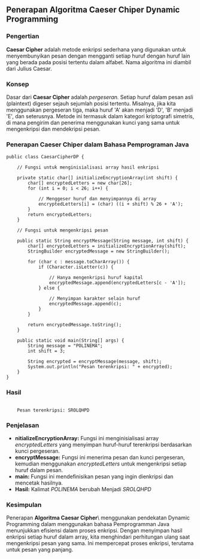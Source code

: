 ## Penerapan Algoritma Caeser Chiper Dynamic Programming

### Pengertian

**Caesar Cipher** adalah metode enkripsi sederhana yang digunakan untuk menyembunyikan pesan dengan mengganti setiap huruf dengan huruf lain yang berada pada posisi tertentu dalam alfabet. Nama algoritma ini diambil dari Julius Caesar.

### Konsep

Dasar dari **Caesar Cipher** adalah *pergeseran.* Setiap huruf dalam pesan asli (plaintext) digeser sejauh sejumlah posisi tertentu. Misalnya, jika kita menggunakan pergeseran tiga, maka huruf 'A' akan menjadi 'D', 'B' menjadi 'E', dan seterusnya. Metode ini termasuk dalam kategori kriptografi simetris, di mana pengirim dan penerima menggunakan kunci yang sama untuk mengenkripsi dan mendekripsi pesan.

### Penerapan Caeser Chiper dalam Bahasa Pemprograman Java

```
public class CaesarCipherDP {

    // Fungsi untuk menginisialisasi array hasil enkripsi

    private static char[] initializeEncryptionArray(int shift) {
        char[] encryptedLetters = new char[26];
        for (int i = 0; i < 26; i++) {

            // Menggeser huruf dan menyimpannya di array
            encryptedLetters[i] = (char) ((i + shift) % 26 + 'A');
        }
        return encryptedLetters;
    }

    // Fungsi untuk mengenkripsi pesan

    public static String encryptMessage(String message, int shift) {
        char[] encryptedLetters = initializeEncryptionArray(shift);
        StringBuilder encryptedMessage = new StringBuilder();

        for (char c : message.toCharArray()) {
            if (Character.isLetter(c)) {

                // Hanya mengenkripsi huruf kapital
                encryptedMessage.append(encryptedLetters[c - 'A']);
            } else {

                // Menyimpan karakter selain huruf
                encryptedMessage.append(c);
            }
        }

        return encryptedMessage.toString();
    }

    public static void main(String[] args) {
        String message = "POLINEMA";
        int shift = 3;

        String encrypted = encryptMessage(message, shift);
        System.out.println("Pesan terenkripsi: " + encrypted);
    }
}

```

### Hasil 

```

    Pesan terenkripsi: SROLQHPD

```

### Penjelasan

- **nitializeEncryptionArray:** Fungsi ini menginisialisasi array *encryptedLetters* yang menyimpan huruf-huruf terenkripsi berdasarkan kunci pergeseran.
- **encryptMessage:** Fungsi ini menerima pesan dan kunci pergeseran, kemudian menggunakan *encryptedLetters* untuk mengenkripsi setiap huruf dalam pesan.
- **main:** Fungsi ini mendefinisikan pesan yang ingin dienkripsi dan mencetak hasilnya.
- **Hasil:** Kalimat *POLINEMA* berubah Menjadi *SROLQHPD*


### Kesimpulan

Penerapan **Algoritma Caesar Cipher**\ menggunakan pendekatan Dynamic Programming dalam menggunakan bahasa Pemprogramman Java menunjukkan efisiensi dalam proses enkripsi. Dengan menyimpan hasil enkripsi setiap huruf dalam array, kita menghindari perhitungan ulang saat mengenkripsi pesan yang sama. Ini mempercepat proses enkripsi, terutama untuk pesan yang panjang.